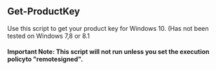 <h2>Get-ProductKey</h2>
<p>Use this script to get your product key for Windows 10. (Has not been tested on Windows 7,8 or 8.1</p>
<h4>Important Note: This script will not run unless you set the execution policyto "remotesigned".</h4>
